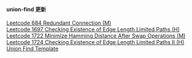 #### union-find 更新

[Leetcode 684 Redundant Connection (M)](https://github.com/zjkang/ds_algorithm/blob/main/python/union_find/leetcode_0684_redundant_connection.py)\
[Leetcode 1697 Checking Existence of Edge Length Limited Paths (H)](https://github.com/zjkang/ds_algorithm/blob/main/python/union_find/leetcode_1697_checking_existence_of_edge_length_limited_paths.py)\
[Leetcode 1722 Minimize Hamming Distance After Swap Operations (M)](https://github.com/zjkang/ds_algorithm/blob/main/python/union_find/leetcode_1722_minimize_hamming_distance_after_swap_operations.py)\
[Leetcode 1724 Checking Existence of Edge Length Limited Paths II (H)](https://github.com/zjkang/ds_algorithm/blob/main/python/union_find/leetcode_1724_checking_existence_of_edge_length_limited_paths_ii.py)\
[Union Find Template](https://github.com/zjkang/ds_algorithm/blob/main/python/union_find/union_find_template.py)
